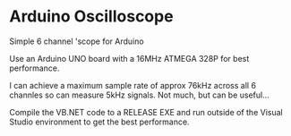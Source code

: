 # Arduino Oscilloscope

Simple 6 channel 'scope for Arduino

Use an Arduino UNO board with a 16MHz ATMEGA 328P for best performance.

I can achieve a maximum sample rate of approx 76kHz across all 6 channles so can measure 5kHz signals. Not much, but can be useful...

Compile the VB.NET code to a RELEASE EXE and run outside of the Visual Studio environment to get the best performance.
